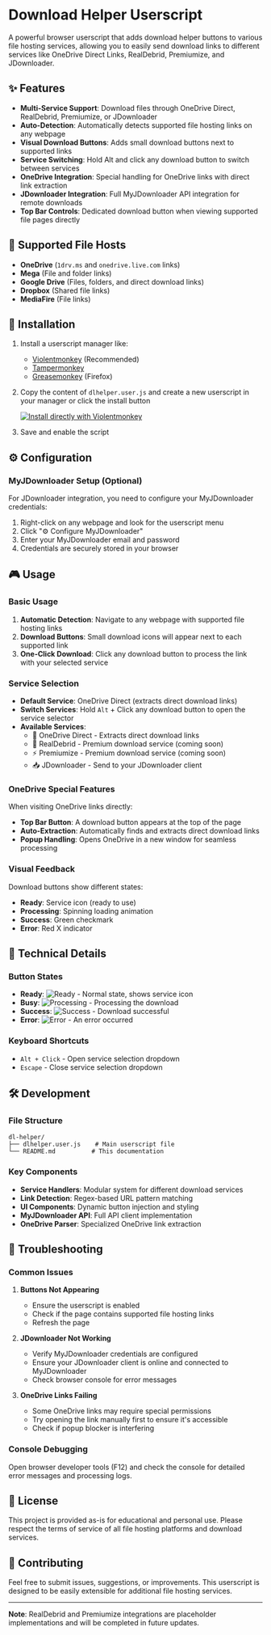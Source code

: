 # Download Helper Userscript

A powerful browser userscript that adds download helper buttons to various file hosting services, allowing you to easily send download links to different services like OneDrive Direct Links, RealDebrid, Premiumize, and JDownloader.

## ✨ Features

- **Multi-Service Support**: Download files through OneDrive Direct, RealDebrid, Premiumize, or JDownloader
- **Auto-Detection**: Automatically detects supported file hosting links on any webpage
- **Visual Download Buttons**: Adds small download buttons next to supported links
- **Service Switching**: Hold Alt and click any download button to switch between services
- **OneDrive Integration**: Special handling for OneDrive links with direct link extraction
- **JDownloader Integration**: Full MyJDownloader API integration for remote downloads
- **Top Bar Controls**: Dedicated download button when viewing supported file pages directly

## 🎯 Supported File Hosts

- **OneDrive** (`1drv.ms` and `onedrive.live.com` links)
- **Mega** (File and folder links)
- **Google Drive** (Files, folders, and direct download links)
- **Dropbox** (Shared file links)
- **MediaFire** (File links)

## 🚀 Installation

1. Install a userscript manager like:

   - [Violentmonkey](https://violentmonkey.github.io/) (Recommended)
   - [Tampermonkey](https://www.tampermonkey.net/)
   - [Greasemonkey](https://www.greasespot.net/) (Firefox)

2. Copy the content of `dlhelper.user.js` and create a new userscript in your manager or click the install button

   [![Install directly with Violentmonkey](https://img.shields.io/badge/Install-Violentmonkey-blue?logo=monkey)](https://github.com/arddor/dl-helper/raw/refs/heads/main/dlhelper.user.js)

3. Save and enable the script

## ⚙️ Configuration

### MyJDownloader Setup (Optional)

For JDownloader integration, you need to configure your MyJDownloader credentials:

1. Right-click on any webpage and look for the userscript menu
2. Click "⚙️ Configure MyJDownloader"
3. Enter your MyJDownloader email and password
4. Credentials are securely stored in your browser

## 🎮 Usage

### Basic Usage

1. **Automatic Detection**: Navigate to any webpage with supported file hosting links
2. **Download Buttons**: Small download icons will appear next to each supported link
3. **One-Click Download**: Click any download button to process the link with your selected service

### Service Selection

- **Default Service**: OneDrive Direct (extracts direct download links)
- **Switch Services**: Hold `Alt` + Click any download button to open the service selector
- **Available Services**:
  - 🔗 OneDrive Direct - Extracts direct download links
  - 🔄 RealDebrid - Premium download service (coming soon)
  - ⚡ Premiumize - Premium download service (coming soon)
  - 📥 JDownloader - Send to your JDownloader client

### OneDrive Special Features

When visiting OneDrive links directly:

- **Top Bar Button**: A download button appears at the top of the page
- **Auto-Extraction**: Automatically finds and extracts direct download links
- **Popup Handling**: Opens OneDrive in a new window for seamless processing

### Visual Feedback

Download buttons show different states:

- **Ready**: Service icon (ready to use)
- **Processing**: Spinning loading animation
- **Success**: Green checkmark
- **Error**: Red X indicator

## 🔧 Technical Details

### Button States

- **Ready**: ![Ready](data:image/gif;base64,...) - Normal state, shows service icon
- **Busy**: ![Processing](data:image/gif;base64,...) - Processing the download
- **Success**: ![Success](data:image/gif;base64,...) - Download successful
- **Error**: ![Error](data:image/gif;base64,...) - An error occurred

### Keyboard Shortcuts

- `Alt + Click` - Open service selection dropdown
- `Escape` - Close service selection dropdown

## 🛠️ Development

### File Structure

```
dl-helper/
├── dlhelper.user.js    # Main userscript file
└── README.md          # This documentation
```

### Key Components

- **Service Handlers**: Modular system for different download services
- **Link Detection**: Regex-based URL pattern matching
- **UI Components**: Dynamic button injection and styling
- **MyJDownloader API**: Full API client implementation
- **OneDrive Parser**: Specialized OneDrive link extraction

## 🐛 Troubleshooting

### Common Issues

1. **Buttons Not Appearing**

   - Ensure the userscript is enabled
   - Check if the page contains supported file hosting links
   - Refresh the page

2. **JDownloader Not Working**

   - Verify MyJDownloader credentials are configured
   - Ensure your JDownloader client is online and connected to MyJDownloader
   - Check browser console for error messages

3. **OneDrive Links Failing**
   - Some OneDrive links may require special permissions
   - Try opening the link manually first to ensure it's accessible
   - Check if popup blocker is interfering

### Console Debugging

Open browser developer tools (F12) and check the console for detailed error messages and processing logs.

## 📝 License

This project is provided as-is for educational and personal use. Please respect the terms of service of all file hosting platforms and download services.

## 🤝 Contributing

Feel free to submit issues, suggestions, or improvements. This userscript is designed to be easily extensible for additional file hosting services.

---

**Note**: RealDebrid and Premiumize integrations are placeholder implementations and will be completed in future updates.
